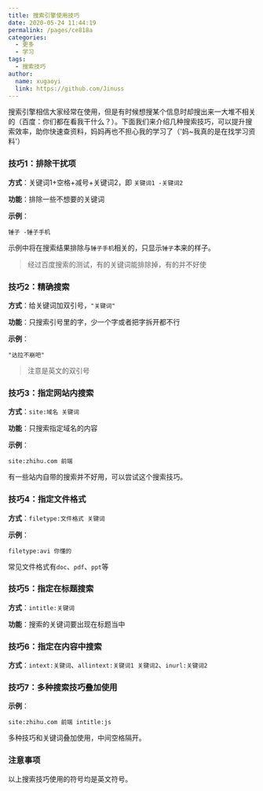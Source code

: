 ```yaml
---
title: 搜索引擎使用技巧
date: 2020-05-24 11:44:19
permalink: /pages/ce818a
categories: 
  - 更多
  - 学习
tags: 
  - 搜索技巧
author: 
  name: xugaoyi
  link: https://github.com/Jinuss
---
```


搜索引擎相信大家经常在使用，但是有时候想搜某个信息时却搜出来一大堆不相关的（百度：你们都在看我干什么？）。下面我们来介绍几种搜索技巧，可以提升搜索效率，助你快速查资料，妈妈再也不担心我的学习了（'妈~我真的是在找学习资料'）


### 技巧1：排除干扰项
**方式**：关键词1+空格+减号+关键词2，即 `关键词1 -关键词2`

**功能**：排除一些不想要的关键词

**示例**：
```
锤子 -锤子手机
```
示例中将在搜索结果排除与`锤子手机`相关的，只显示`锤子`本来的样子。
> 经过百度搜索的测试，有的关键词能排除掉，有的并不好使


### 技巧2：精确搜索
**方式**：给关键词加双引号，`"关键词"`

**功能**：只搜索引号里的字，少一个字或者把字拆开都不行

**示例**：
```
"达拉不崩吧"
```
> 注意是英文的双引号

### 技巧3：指定网站内搜索
**方式**：`site:域名 关键词`

**功能**：只搜索指定域名的内容

**示例**：
```
site:zhihu.com 前端
```
有一些站内自带的搜索并不好用，可以尝试这个搜索技巧。

### 技巧4：指定文件格式
**方式**：`filetype:文件格式 关键词`

**示例**：
```
filetype:avi 你懂的
```
常见文件格式有`doc`、`pdf`、`ppt`等

### 技巧5：指定在标题搜索
**方式**：`intitle:关键词`

**功能**：搜索的关键词要出现在标题当中


### 技巧6：指定在内容中搜索
**方式**：`intext:关键词`、`allintext:关键词1 关键词2`、`inurl:关键词2`


### 技巧7：多种搜索技巧叠加使用
**示例**：
```
site:zhihu.com 前端 intitle:js
```
多种技巧和关键词叠加使用，中间空格隔开。


### 注意事项
以上搜索技巧使用的符号均是英文符号。


